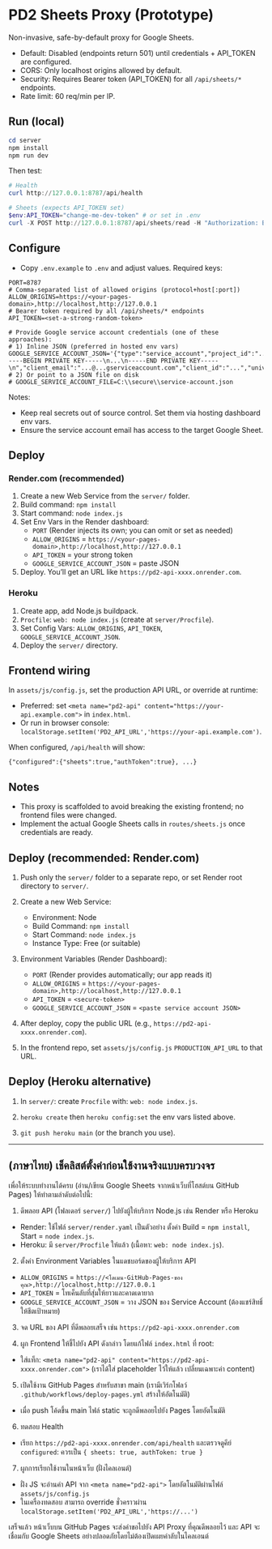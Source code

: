 # PD2 Sheets Proxy (Prototype)

Non-invasive, safe-by-default proxy for Google Sheets.

- Default: Disabled (endpoints return 501) until credentials + API_TOKEN are configured.
- CORS: Only localhost origins allowed by default.
- Security: Requires Bearer token (API_TOKEN) for all `/api/sheets/*` endpoints.
- Rate limit: 60 req/min per IP.

## Run (local)
```powershell
cd server
npm install
npm run dev
```

Then test:
```powershell
# Health
curl http://127.0.0.1:8787/api/health

# Sheets (expects API_TOKEN set)
$env:API_TOKEN="change-me-dev-token" # or set in .env
curl -X POST http://127.0.0.1:8787/api/sheets/read -H "Authorization: Bearer $env:API_TOKEN" -H "Content-Type: application/json" -d '{"sheetId":"abc","range":"A1:B2"}'
```

## Configure
- Copy `.env.example` to `.env` and adjust values. Required keys:

```
PORT=8787
# Comma-separated list of allowed origins (protocol+host[:port])
ALLOW_ORIGINS=https://<your-pages-domain>,http://localhost,http://127.0.0.1
# Bearer token required by all /api/sheets/* endpoints
API_TOKEN=<set-a-strong-random-token>

# Provide Google service account credentials (one of these approaches):
# 1) Inline JSON (preferred in hosted env vars)
GOOGLE_SERVICE_ACCOUNT_JSON='{"type":"service_account","project_id":"...","private_key_id":"...","private_key":"-----BEGIN PRIVATE KEY-----\n...\n-----END PRIVATE KEY-----\n","client_email":"...@...gserviceaccount.com","client_id":"...","universe_domain":"googleapis.com"}'
# 2) Or point to a JSON file on disk
# GOOGLE_SERVICE_ACCOUNT_FILE=C:\\secure\\service-account.json
```

Notes:
- Keep real secrets out of source control. Set them via hosting dashboard env vars.
- Ensure the service account email has access to the target Google Sheet.

## Deploy

### Render.com (recommended)
1. Create a new Web Service from the `server/` folder.
2. Build command: `npm install`
3. Start command: `node index.js`
4. Set Env Vars in the Render dashboard:
	- `PORT` (Render injects its own; you can omit or set as needed)
	- `ALLOW_ORIGINS` = `https://<your-pages-domain>,http://localhost,http://127.0.0.1`
	- `API_TOKEN` = your strong token
	- `GOOGLE_SERVICE_ACCOUNT_JSON` = paste JSON
5. Deploy. You’ll get an URL like `https://pd2-api-xxxx.onrender.com`.

### Heroku
1. Create app, add Node.js buildpack.
2. `Procfile`: `web: node index.js` (create at `server/Procfile`).
3. Set Config Vars: `ALLOW_ORIGINS`, `API_TOKEN`, `GOOGLE_SERVICE_ACCOUNT_JSON`.
4. Deploy the `server/` directory.

## Frontend wiring
In `assets/js/config.js`, set the production API URL, or override at runtime:
- Preferred: set `<meta name="pd2-api" content="https://your-api.example.com">` in `index.html`.
- Or run in browser console: `localStorage.setItem('PD2_API_URL','https://your-api.example.com')`.

When configured, `/api/health` will show:
```
{"configured":{"sheets":true,"authToken":true}, ...}
```

## Notes
- This proxy is scaffolded to avoid breaking the existing frontend; no frontend files were changed.
- Implement the actual Google Sheets calls in `routes/sheets.js` once credentials are ready.

## Deploy (recommended: Render.com)

1) Push only the `server/` folder to a separate repo, or set Render root directory to `server/`.

2) Create a new Web Service:
	- Environment: Node
	- Build Command: `npm install`
	- Start Command: `node index.js`
	- Instance Type: Free (or suitable)

3) Environment Variables (Render Dashboard):
	- `PORT` (Render provides automatically; our app reads it)
	- `ALLOW_ORIGINS` = `https://<your-pages-domain>,http://localhost,http://127.0.0.1`
	- `API_TOKEN` = `<secure-token>`
	- `GOOGLE_SERVICE_ACCOUNT_JSON` = `<paste service account JSON>`

4) After deploy, copy the public URL (e.g., `https://pd2-api-xxxx.onrender.com`).

5) In the frontend repo, set `assets/js/config.js` `PRODUCTION_API_URL` to that URL.

## Deploy (Heroku alternative)

1) In `server/`: create `Procfile` with: `web: node index.js`.

2) `heroku create` then `heroku config:set` the env vars listed above.

3) `git push heroku main` (or the branch you use).

---

## (ภาษาไทย) เช็คลิสต์ตั้งค่าก่อนใช้งานจริงแบบครบวงจร

เพื่อให้ระบบทำงานได้ครบ (อ่าน/เขียน Google Sheets จากหน้าเว็บที่โฮสต์บน GitHub Pages) ให้ทำตามลำดับต่อไปนี้:

1) ดีพลอย API (โฟลเดอร์ `server/`) ไปยังผู้ให้บริการ Node.js เช่น Render หรือ Heroku
- Render: ใช้ไฟล์ `server/render.yaml` เป็นตัวอย่าง ตั้งค่า Build = `npm install`, Start = `node index.js`.
- Heroku: มี `server/Procfile` ให้แล้ว (เนื้อหา: `web: node index.js`).

2) ตั้งค่า Environment Variables ในแดชบอร์ดของผู้ให้บริการ API
- `ALLOW_ORIGINS` = `https://<โดเมน-GitHub-Pages-ของคุณ>,http://localhost,http://127.0.0.1`
- `API_TOKEN` = โทเค็นลับที่สุ่มให้ยาวและคาดเดายาก
- `GOOGLE_SERVICE_ACCOUNT_JSON` = วาง JSON ของ Service Account (ต้องแชร์สิทธิ์ให้ชีตเป้าหมาย)

3) จด URL ของ API ที่ดีพลอยเสร็จ เช่น `https://pd2-api-xxxx.onrender.com`

4) ผูก Frontend ให้ชี้ไปยัง API ดังกล่าว โดยแก้ไฟล์ `index.html` ที่ root:
- ใส่แท็ก: `<meta name="pd2-api" content="https://pd2-api-xxxx.onrender.com">`
	(เราได้ใส่ placeholder ไว้ให้แล้ว เปลี่ยนเฉพาะค่า content)

5) เปิดใช้งาน GitHub Pages สำหรับสาขา main (เรามีเวิร์กโฟลว์ `.github/workflows/deploy-pages.yml` สร้างให้อัตโนมัติ)
- เมื่อ push โค้ดขึ้น main ไฟล์ static จะถูกดีพลอยไปยัง Pages โดยอัตโนมัติ

6) ทดสอบ Health
- เรียก `https://pd2-api-xxxx.onrender.com/api/health` และตรวจดูคีย์ `configured`: ควรเป็น `{ sheets: true, authToken: true }`

7) ผูกการเรียกใช้งานในหน้าเว็บ (ฝั่งไคลเอนต์)
- ฝั่ง JS จะอ่านค่า API จาก `<meta name="pd2-api">` โดยอัตโนมัติผ่านไฟล์ `assets/js/config.js`
- ในเครื่องทดสอบ สามารถ override ชั่วคราวผ่าน `localStorage.setItem('PD2_API_URL','https://...')`

เสร็จแล้ว หน้าเว็บบน GitHub Pages จะส่งคำขอไปยัง API Proxy ที่คุณดีพลอยไว้ และ API จะเชื่อมกับ Google Sheets อย่างปลอดภัยโดยไม่ต้องเปิดเผยค่าลับในไคลเอนต์

